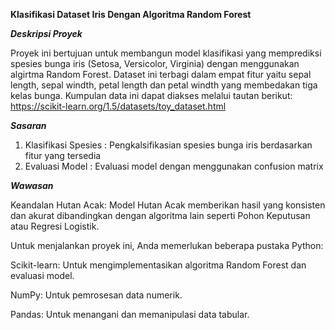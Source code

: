 **Klasifikasi Dataset Iris Dengan Algoritma Random Forest**

***Deskripsi Proyek***

Proyek ini bertujuan untuk membangun model klasifikasi yang memprediksi spesies 
bunga iris (Setosa, Versicolor, Virginia) dengan menggunakan algirtma Random Forest. 
Dataset ini terbagi dalam empat fitur yaitu sepal length, sepal windth, petal length dan petal windth
yang membedakan tiga kelas bunga. 
Kumpulan data ini dapat diakses melalui tautan berikut: https://scikit-learn.org/1.5/datasets/toy_dataset.html

***Sasaran***
1. Klasifikasi Spesies : Pengkalsifikasian spesies bunga iris berdasarkan fitur yang tersedia
2. Evaluasi Model : Evaluasi model dengan menggunakan confusion matrix

***Wawasan***

Keandalan Hutan Acak: Model Hutan Acak memberikan hasil yang konsisten dan akurat 
dibandingkan dengan algoritma lain seperti Pohon Keputusan atau Regresi Logistik.

Untuk menjalankan proyek ini, Anda memerlukan beberapa pustaka Python:

Scikit-learn: Untuk mengimplementasikan algoritma Random Forest dan evaluasi model.

NumPy: Untuk pemrosesan data numerik.

Pandas: Untuk menangani dan memanipulasi data tabular.

